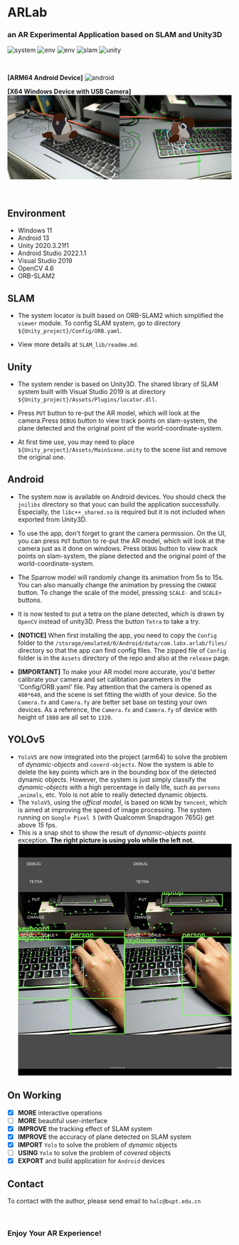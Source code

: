 # ARLab
### an AR Experimental Application based on SLAM and Unity3D
![system](https://badgen.net/badge/Application/Augmented%20Reality/blue)
![env](https://badgen.net/badge/Arm64/working/green)
![env](https://badgen.net/badge/X64/stall/gray/)
![slam](https://badgen.net/badge/Locator/SLAM/orange)
![unity](https://badgen.net/badge/Render/Unity/orange)

<br>

**[ARM64 Android Device]**
![android](Assets/Android.png)

**[X64 Windows Device with USB Camera]**
![intro](Assets/intro.png)

<br>

## Environment
- Windows 11
- Android 13
- Unity 2020.3.21f1
- Android Studio 2022.1.1
- Visual Studio 2019
- OpenCV 4.6
- ORB-SLAM2

## SLAM
- The system locator is built based on ORB-SLAM2 which simplified the `viewer` module. To config SLAM system, go to directory `${Unity_project}/Config/ORB.yaml`.

- View more details at `SLAM_lib/readme.md`.

## Unity
- The system render is based on Unity3D. The shared library of SLAM system built with Visual Studio 2019 is at directory `${Unity_project}/Assets/Plugins/locator.dll`.

- Press `PUT` button to re-put the AR model, which will look at the camera.Press `DEBUG` button to view track points on slam-system, the plane detected and the original point of the world-coordinate-system.

- At first time use, you may need to place `${Unity_project}/Assets/MainScene.unity` to the scene list and remove the original one.

## Android
- The system now is available on Android devices. You should check the `jnilibs` directory so that youc can build the application successfully. Especially, the `libc++_shared.so` is required but it is not included when exported from Unity3D.

- To use the app, don't forget to grant the camera permission. On the UI, you can press `PUT` button to re-put the AR model, which will look at the camera just as it done on windows. Press `DEBUG` button to view track points on slam-system, the plane detected and the original point of the world-coordinate-system.

- The Sparrow model will randomly change its animation from 5s to 15s. You can also manually change the animation by pressing the `CHANGE` button. To change the scale of the model, pressing `SCALE-` and `SCALE+` buttons.

- It is now tested to put a tetra on the plane detected, which is drawn by `OpenCV` instead of unity3D. Press the button `Tetra` to take a try.

- **[NOTICE]** When first installing the app, you need to copy the `Config` folder to the `/storage/emulated/0/Android/data/com.labx.arlab/files/` directory so that the app can find config files. The zipped file of `Config` folder is in the `Assets` directory of the repo and also at the `release` page.

- **[IMPORTANT]** To make your AR model more accurate, you'd better calibrate your camera and set calibtation parameters in the 'Config/ORB.yaml' file. Pay attention that the camera is opened as `480*640`, and the scene is set fitting the width of your device. So the `Camera.fx` and `Camera.fy` are better set base on testing your own devices. As a reference, the `Camera.fx` and `Camera.fy` of device with height of `1080` are all set to `1320`.

## YOLOv5
- `YoloV5` are now integrated into the project (arm64) to solve the problem of *dynamic-objects* and `coverd-objects`. Now the system is able to delete the key points which are in the bounding box of the detected dynamic objects. However, the system is just simply classify the *dynamic-objects* with a high percentage in daily life, such as `persons` ,`animals`, etc. Yolo is not able to really detected dynamic objects.
- The `YoloV5`, using the *offical model*, is based on `NCNN` by `tencent`, which is aimed at improving the speed of image processing. The system running on `Google Pixel 5` (with Qualcomm Snapdragon 765G) get above *15* fps.
- This is a snap shot to show the result of *dynamic-objects points* exception. **The right picture is using yolo while the left not.**
  ![dyna-cmp](Assets/dyna-cmp.jpg)

## On Working
- [x] **MORE** interactive operations
- [ ] **MORE** beautiful user-interface
- [x] **IMPROVE** the tracking effect of SLAM system
- [x] **IMPROVE** the accuracy of plane detected on SLAM system
- [x] **IMPORT** `Yolo` to solve the problem of *dynamic* objects 
- [ ] **USING** `Yolo` to solve the problem of *covered* objects
- [x] **EXPORT** and build application for `Android` devices

## Contact
To contact with the author, please send email to `halc@bupt.edu.cn`

<br>

### Enjoy Your AR Experience!
